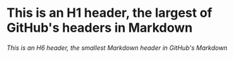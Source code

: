 # This is an H1 header, the largest of GitHub's headers in Markdown

###### This is an H6 header, the smallest Markdown header in GitHub's Markdown
